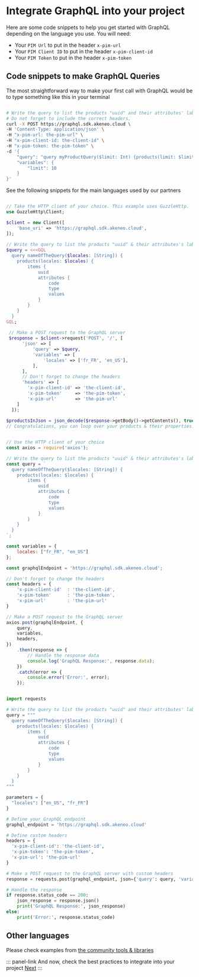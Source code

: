 # Integrate GraphQL into your project

Here are some code snippets to help you get started with GraphQL depending on the language you use.
You will need:
* Your `PIM Url` to put in the header `x-pim-url`
* Your `PIM Client ID` to put in the header `x-pim-client-id`
* Your `PIM Token` to put in the header `x-pim-token`

## Code snippets to make GraphQL Queries

The most straightforward way to make your first call with GraphQL would be to type something like this in your terminal

```bash [snippet:Bash]

# Write the query to list the products "uuid" and their attributes' labels for the "en_US" and "fr_FR" locales# /!\ 
# Do not forget to include the correct headers.
curl -X POST https://graphql.sdk.akeneo.cloud \
-H 'Content-Type: application/json' \
-H "x-pim-url: the-pim-url" \
-H "x-pim-client-id: the-client-id" \
-H "x-pim-token: the-pim-token" \
-d '{
    "query": "query myProductQuery($limit: Int) {products(limit: $limit) {items {uuid}}}",
    "variables": {
        "limit": 10
    }
}'
```

See the following snippets for the main languages used by our partners
```php [snippet:PHP]

// Take the HTTP client of your choice. This example uses GuzzleHttp.
use GuzzleHttp\Client;

$client = new Client([
	'base_uri' => 'https://graphql.sdk.akeneo.cloud',
]);
 
// Write the query to list the products "uuid" & their attributes's labels for the "en_US" and "fr_FR" locales
$query = <<<GQL
  query nameOfTheQuery($locales: [String]) {
    products(locales: $locales) {
        items {
            uuid
            attributes {
                code
                type
                values
            }
        }
    }
  }
GQL;
 
 // Make a POST request to the GraphQL server
 $response = $client->request('POST', '/', [
      'json' => [
          'query' => $query,
          'variables' => [
              'locales' => ['fr_FR', 'en_US'],
          ],
      ],
      // Don't forget to change the headers
      'headers' => [
        'x-pim-client-id' => 'the-client-id',
        'x-pim-token'     => 'the-pim-token',
        'x-pim-url'       => 'the-pim-url'
    ]
  ]);
  
$productsInJson = json_decode($response->getBody()->getContents(), true);
// Congratulations, you can loop over your products & their properties!
```
```javascript [snippet:NodeJS]

// Use the HTTP client of your choice
const axios = require('axios');

// Write the query to list the products "uuid" & their attributes's labels for the "en_US" and "fr_FR" locales
const query = `
  query nameOfTheQuery($locales: [String]) {
    products(locales: $locales) {
        items {
            uuid
            attributes {
                code
                type
                values
            }
        }
    }
  }
`;

const variables = {
    locales: ["fr_FR", "en_US"]
};

const graphqlEndpoint = 'https://graphql.sdk.akeneo.cloud';

// Don't forget to change the headers
const headers = {
    'x-pim-client-id'  : 'the-client-id',
    'x-pim-token'      : 'the-pim-token',
    'x-pim-url'        : 'the-pim-url'
}

// Make a POST request to the GraphQL server
axios.post(graphqlEndpoint, {
    query,
    variables,
    headers,
})
    .then(response => {
        // Handle the response data
        console.log('GraphQL Response:', response.data);
    })
    .catch(error => {
        console.error('Error:', error);
    });
```
```python [snippet:Python]

import requests

# Write the query to list the products "uuid" and their attributes' labels for the "en_US" and "fr_FR" locales
query = """
  query nameOfTheQuery($locales: [String]) {
    products(locales: $locales) {
        items {
            uuid
            attributes {
                code
                type
                values
            }
        }
    }
  }
"""

parameters = {
  "locales": ["en_US", "fr_FR"]
}

# Define your GraphQL endpoint
graphql_endpoint = 'https://graphql.sdk.akeneo.cloud'

# Define custom headers
headers = {
  'x-pim-client-id': 'the-client-id',
  'x-pim-token': 'the-pim-token',
  'x-pim-url': 'the-pim-url'
}

# Make a POST request to the GraphQL server with custom headers
response = requests.post(graphql_endpoint, json={'query': query, 'variables': parameters}, headers=headers)

# Handle the response
if response.status_code == 200:
    json_response = response.json()
    print('GraphQL Response:', json_response)
else:
    print('Error:', response.status_code)

```

## Other languages

Please check examples from [the community tools & libraries](https://graphql.org/community/tools-and-libraries/?tags=client)


::: panel-link And now, check the best practices to integrate into your project [Next](/graphql/best-practices.html)
:::
